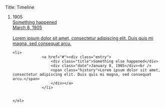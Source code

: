 Title: Timeline

<div class="timeline">
  <ol>
    <li>
      <span class="year" id="1900s">1905</span>
                 <a href="#"><div class="entry">
                     <div class="title">Something happened</div>
                     <div class="date">March 8, 1905</div><br />
                     <span class="history">Lorem ipsum dolor sit amet, consectetur adipiscing elit. Duis quis mi magna, sed consequat arcu.</span>
                     </div></a>
                 </li>

    <li>
                 <a href="#"><div class="entry">
                     <div class="title">Something else happened</div>
                     <div class="date">January 8, 1905</div><br />
                     <span class="history">Lorem ipsum dolor sit amet, consectetur adipiscing elit. Duis quis mi magna, sed consequat arcu.</span>
                     </div></a>
                 </li>


    </ol>
</div>
